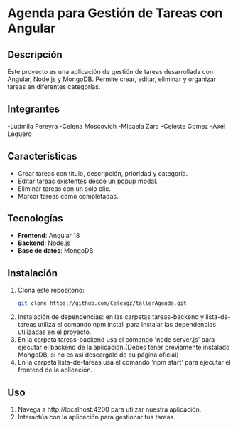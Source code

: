 # Agenda para Gestión de Tareas con Angular

## Descripción
Este proyecto es una aplicación de gestión de tareas desarrollada con Angular, Node.js y MongoDB. Permite crear, editar, eliminar y organizar tareas en diferentes categorías.

## Integrantes
-Ludmila Pereyra
-Celena Moscovich
-Micaela Zara
-Celeste Gomez
-Axel Leguero

## Características
- Crear tareas con título, descripción, prioridad y categoría.
- Editar tareas existentes desde un popup modal.
- Eliminar tareas con un solo clic.
- Marcar tareas como completadas.

## Tecnologías
- **Frontend**: Angular 18
- **Backend**: Node.js
- **Base de datos**: MongoDB

## Instalación
1. Clona este repositorio:
   ```bash
   git clone https://github.com/Celesgz/tallerAgenda.git

2. Instalación de dependencias: en las carpetas tareas-backend y lista-de-tareas utiliza el comando npm install para instalar las dependencias utilizadas en el proyecto.
3. En la carpeta tareas-backend usa el comando 'node server.js' para ejecutar el backend de la aplicación.(Debes tener previamente instalado MongoDB, si no es asi descargalo de su página oficial)
4. En la carpeta lista-de-tareas  usa el comando 'npm start' para ejecutar el frontend de la aplicación.

## Uso
1. Navega a http://localhost:4200 para utilzar nuestra aplicación.
2. Interactúa con la aplicación para gestionar tus tareas.

